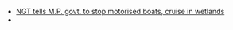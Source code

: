 - [NGT tells M.P. govt. to stop motorised boats, cruise in wetlands](https://www.thehindu.com/todays-paper/tp-national/tp-otherstates/very-drastic-damage-ngt-tells-mp-govt-to-stop-cruise-motorised-boats-in-wetlands/article67300195.ece)
- 